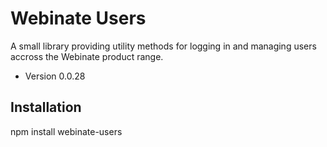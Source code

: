 Webinate Users
===============

A small library providing utility methods for logging in and managing users accross the Webinate product range.

* Version 0.0.28

## Installation

  npm install webinate-users